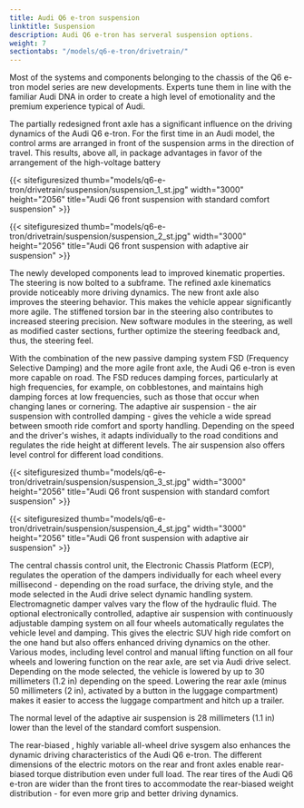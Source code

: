 ```yaml
---
title: Audi Q6 e-tron suspension
linktitle: Suspension 
description: Audi Q6 e-tron has serveral suspension options.
weight: 7
sectiontabs: "/models/q6-e-tron/drivetrain/"
---
```

<!-- markdownlint-disable MD033 -->


Most of the systems and components belonging to the chassis of the Q6 e-tron model series are new developments. Experts tune them in line with the familiar Audi DNA in order to create a high level of emotionality and the premium experience typical of Audi.

The partially redesigned front axle has a significant influence on the driving dynamics of the Audi Q6 e-tron. For the first time in an Audi model, the control arms are arranged in front of the suspension arms in the direction of travel. This results, above all, in package advantages in favor of the arrangement of the high-voltage battery

{{< sitefiguresized thumb="models/q6-e-tron/drivetrain/suspension/suspension_1_st.jpg" width="3000" height="2056" title="Audi Q6 front suspension with standard comfort suspension" >}}

{{< sitefiguresized thumb="models/q6-e-tron/drivetrain/suspension/suspension_2_st.jpg" width="3000" height="2056" title="Audi Q6 front suspension with adaptive air suspension" >}}

The newly developed components lead to improved kinematic properties. The steering is now bolted to a subframe. The refined axle kinematics provide noticeably more driving dynamics. The new front axle also improves the steering behavior. This makes the vehicle appear significantly more agile. The stiffened torsion bar in the steering also contributes to increased steering precision. New software modules in the steering, as well as modified caster sections, further optimize the steering feedback and, thus, the steering feel.

With the combination of the new passive damping system FSD (Frequency Selective Damping) and the more agile front axle, the Audi Q6 e-tron is even more capable on road. The FSD reduces damping forces, particularly at high frequencies, for example, on cobblestones, and maintains high damping forces at low frequencies, such as those that occur when changing lanes or cornering. The adaptive air suspension - the air suspension with controlled damping - gives the vehicle a wide spread between smooth ride comfort and sporty handling. Depending on the speed and the driver's wishes, it adapts individually to the road conditions and regulates the ride height at different levels. The air suspension also offers level control for different load conditions.

{{< sitefiguresized thumb="models/q6-e-tron/drivetrain/suspension/suspension_3_st.jpg" width="3000" height="2056" title="Audi Q6 front suspension with standard comfort suspension" >}}

{{< sitefiguresized thumb="models/q6-e-tron/drivetrain/suspension/suspension_4_st.jpg" width="3000" height="2056" title="Audi Q6 front suspension with adaptive air suspension" >}}

The central chassis control unit, the Electronic Chassis Platform (ECP), regulates the operation of the dampers individually for each wheel every millisecond - depending on the road surface, the driving style, and the mode selected in the Audi drive select dynamic handling system. Electromagnetic damper valves vary the flow of the hydraulic fluid. The optional electronically controlled, adaptive air suspension with continuously adjustable damping system on all four wheels automatically regulates the vehicle level and damping. This gives the electric SUV high ride comfort on the one hand but also offers enhanced driving dynamics on the other. Various modes, including level control and manual lifting function on all four wheels and lowering function on the rear axle, are set via Audi drive select. Depending on the mode selected, the vehicle is lowered by up to 30 millimeters (1.2 in) depending on the speed. Lowering the rear axle (minus 50 millimeters (2 in), activated by a button in the luggage compartment) makes it easier to access the luggage compartment and hitch up a trailer.

The normal level of the adaptive air suspension is 28 millimeters (1.1 in) lower than the level of the standard comfort suspension.

The rear-biased , highly variable all-wheel drive sysgem also enhances the dynamic driving characteristics of the Audi Q6 e-tron. The different dimensions of the electric motors on the rear and front axles enable rear-biased torque distribution even under full load. The rear tires of the Audi Q6 e-tron are wider than the front tires to accommodate the rear-biased weight distribution - for even more grip and better driving dynamics.